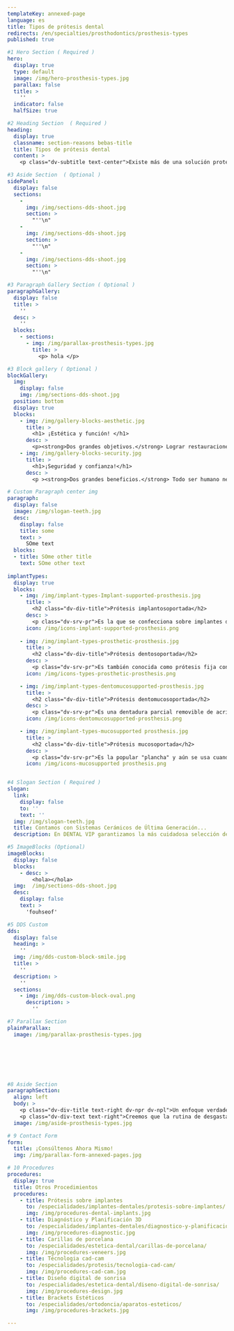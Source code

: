 ```yaml
---
templateKey: annexed-page
language: es
title: Tipos de prótesis dental
redirects: /en/specialties/prosthodontics/prosthesis-types
published: true

#1 Hero Section ( Required )
hero:
  display: true
  type: default
  image: /img/hero-prosthesis-types.jpg
  parallax: false
  title: >
    ''
  indicator: false
  halfSize: true

#2 Heading Section  ( Required )
heading:
  display: true
  classname: section-reasons bebas-title
  title: Tipos de prótesis dental
  content: >
    <p class="dv-subtitle text-center">Existe más de una solución protésica para un mismo caso clínico, cada una con ventajas y desventajas. Será nuestra labor en consulta exponerlas con detalle y orientarle durante el proceso de selección.</p>

#3 Aside Section  ( Optional )
sidePanel: 
  display: false
  sections: 
    - 
      img: /img/sections-dds-shoot.jpg
      section: > 
        "''\n"
    - 
      img: /img/sections-dds-shoot.jpg
      section: > 
        "''\n"
    - 
      img: /img/sections-dds-shoot.jpg
      section: >
        "''\n"

#3 Paragraph Gallery Section ( Optional )
paragraphGallery:
  display: false
  title: >
    ''
  desc: >
    ''
  blocks:
    - sections:
      - img: /img/parallax-prosthesis-types.jpg
        title: >
          <p> hola </p>

#3 Block gallery ( Optional )
blockGallery:
  img: 
    display: false
    img: /img/sections-dds-shoot.jpg
  position: bottom
  display: true
  blocks:
    - img: /img/gallery-blocks-aesthetic.jpg
      title: >
        <h1> ¡Estética y función! </h1>
      desc: >
        <p><strong>Dos grandes objetivos.</strong> Lograr restauraciones que luzcan bellas, radiantes y naturales, que armonicen con su rostro, labios y encías, que resalten su sonrisa, que sean cómodas para hablar, comer y masticar y que permanezcan incólumes al paso del tiempo. </p>
    - img: /img/gallery-blocks-security.jpg
      title: >
        <h1>¡Seguridad y confianza!</h1>
      desc: >
        <p ><strong>Dos grandes beneficios.</strong> Todo ser humano necesita sentirse bien y seguro de sí mismo. Una dentadura sana y atractiva le permitirá sonreír sin ningún tipo de complejo, aumentará su autoestima y hará que disfrute de una vida plena, sin límites y llena de satisfacciones.</p>

# Custom Paragraph center img
paragraph:
  display: false
  image: /img/slogan-teeth.jpg
  desc:
    display: false
    title: some
    text: >
      SOme text
  blocks:
  - title: SOme other title
    text: SOme other text
  
implantTypes:
  display: true
  blocks:
    - img: /img/implant-types-Implant-supported-prosthesis.jpg
      title: >
        <h2 class="dv-div-title">Prótesis implantosoportada</h2>
      desc: >
        <p class="dv-srv-pr">Es la que se confecciona sobre implantes dentales y es, en la gran mayoría de los casos, el tipo de prótesis ideal. Los implantes nos permiten elaborar restauraciones fijas e individualizadas sin tener que tallar, desgastar y comprometer otros dientes sanos. Además, es la única alternativa fija en los casos de brechas edéntulas sin pilar posterior, poca cantidad o ausencia total de dientes remanentes.</p>
      icon: /img/icons-implant-supported-prosthesis.png
      
    - img: /img/implant-types-prosthetic-prosthesis.jpg
      title: >
        <h2 class="dv-div-title">Prótesis dentosoportada</h2>
      desc: >
        <p class="dv-srv-pr">Es también conocida como prótesis fija convencional y va cementada sobre los dientes contiguos al espacio vacío. Indudablemente era la mejor opción antes de la aparición de los implantes dentales. Para su elaboración es necesario tallar muñones y desgastar los dientes que le servirán de base <em>(pilares)</em> a cada extremo, aún cuando estén intactos y completamente sanos.</p>
      icon: /img/icons-types-prosthetic-prosthesis.png

    - img: /img/implant-types-dentomucosupported-prosthesis.jpg
      title: >
        <h2 class="dv-div-title">Prótesis dentomucosoportada</h2>
      desc: >
        <p class="dv-srv-pr">Es una dentadura parcial removible de acrílico <em>(material plástico)</em>, metal-acrílico o nylon termoplástico. Puede ser insertada y removida por el propio paciente. Descansa sobre la mucosa bucal y se retiene mediante un sistema de elementos extracoronales o ganchos que rodean a algunas de las piezas dentarias aún presentes. Aunque por sus limitaciones estéticas y funcionales dista mucho del prototipo protésico ideal, sigue teniendo vigencia como dentadura provisional, e incluso definitiva; en casos de contraindicación quirúrgica o limitación económica.</p>
      icon: /img/icons-dentomucosupported-prosthesis.png

    - img: /img/implant-types-mucosupported prosthesis.jpg
      title: >
        <h2 class="dv-div-title">Prótesis mucosoportada</h2>
      desc: >
        <p class="dv-srv-pr">Es la popular "plancha" y aún se usa cuando ya no queda ningún diente en la boca. Cuenta con muy poca retención y estabilidad, aunque algunas personas se acostumbran y llegan a tolerarla. Actualmente existe la posibilidad de anclarla a 2, 3 o 4 implantes para transformarla en una sobredentadura implantoasistida mucho más cómoda y funcional, claro está, siempre y cuando las condiciones óseas y sistémicas del paciente lo permitan.</p>
      icon: /img/icons-mucosupported prosthesis.png


#4 Slogan Section ( Required )
slogan:
  link:
    display: false
    to: ''
    text: ''
  img: /img/slogan-teeth.jpg
  title: Contamos con Sistemas Cerámicos de Última Generación...
  description: En DENTAL VIP garantizamos la más cuidadosa selección de materiales dentales para su Rehabilitación Oral.

#5 ImageBlocks (Optional)
imageBlocks:
  display: false
  blocks:
    - desc: >
        <hola></hola>
  img:  /img/sections-dds-shoot.jpg
  desc:
    display: false
    text: >
      'fouhseof'

#5 DDS Custom
dds: 
  display: false
  heading: > 
    ''
  img: /img/dds-custom-block-smile.jpg
  title: > 
    ''
  description: > 
    ''
  sections:
    - img: /img/dds-custom-block-oval.png
      description: > 
        ''

#7 Parallax Section
plainParallax:
  image: /img/parallax-prosthesis-types.jpg




  


#8 Aside Section
paragraphSection:
  align: left
  body: >
    <p class="dv-div-title text-right dv-npr dv-npl">Un enfoque verdaderamente biológico y conservador</p>
    <p class="dv-div-text text-right">Creemos que la rutina de desgastar o sobrecargar dientes sanos con la única intención de reponer otros ausentes, debería ser ya cosa del pasado. Comprometer la salud, integridad y longevidad de sus pilares, tal y como ocurre con las diversas variantes de la prótesis convencional, era el precio obligado a pagar antes del descubrimiento y desarrollo de la oseointegración.</p><p class="dv-div-text text-right">Estamos convencidos de que, en condiciones favorables, los implantes son la solución ideal y biológica por excelencia en el campo de la Rehabilitación Oral. Además de reponer dientes, conservan el hueso maxilar y evitan la aparición de nuevas patologías en la dentición natural remanente.<br><br><a href="https://dentalvip.com.ve/especialidades/implantes/" class="dv-rmore-btn dv-rmore-btn-ptypes dv-srv-ml">Más Información</a></p>
  image: /img/aside-prosthesis-types.jpg

# 9 Contact Form
form:
  title: ¡Consúltenos Ahora Mismo!
  img: /img/parallax-form-annexed-pages.jpg

# 10 Procedures
procedures:
  display: true
  title: Otros Procedimientos
  procedures:
    - title: Prótesis sobre implantes
      to: /especialidades/implantes-dentales/protesis-sobre-implantes/
      img: /img/procedures-dental-implants.jpg
    - title: Diagnóstico y Planificación 3D
      to: /especialidades/implantes-dentales/diagnostico-y-planificacion-3d/
      img: /img/procedures-diagnostic.jpg
    - title: Carillas de porcelana
      to: /especialidades/estetica-dental/carillas-de-porcelana/
      img: /img/procedures-veneers.jpg
    - title: Técnologia cad-cam
      to: /especialidades/protesis/tecnologia-cad-cam/
      img: /img/procedures-cad-cam.jpg
    - title: Diseño digital de sonrisa
      to: /especialidades/estetica-dental/diseno-digital-de-sonrisa/
      img: /img/procedures-design.jpg
    - title: Brackets Estéticos
      to: /especialidades/ortodoncia/aparatos-esteticos/
      img: /img/procedures-brackets.jpg

---
```

